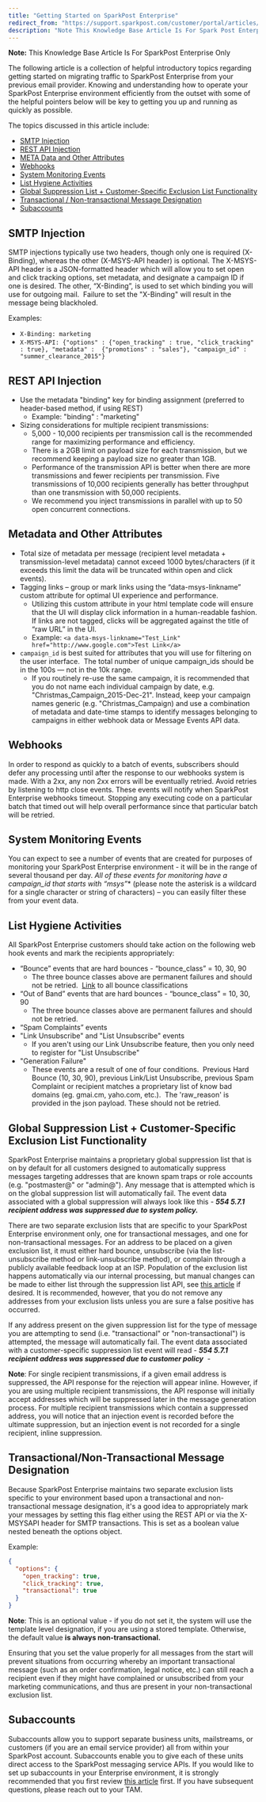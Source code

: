 ```yaml
---
title: "Getting Started on SparkPost Enterprise"
redirect_from: "https://support.sparkpost.com/customer/portal/articles/2162798-getting-started-on-sparkpost-enterprise"
description: "Note This Knowledge Base Article Is For Spark Post Enterprise Only The following article is a collection of helpful introductory topics regarding getting started on migrating traffic to Spark Post Enterprise from your previous email provider Knowing and understanding how to operate your Spark Post Enterprise environment efficiently from the..."
---
```


**Note:** This Knowledge Base Article Is For SparkPost Enterprise Only 

The following article is a collection of helpful introductory topics regarding getting started on migrating traffic to SparkPost Enterprise from your previous email provider. Knowing and understanding how to operate your SparkPost Enterprise environment efficiently from the outset with some of the helpful pointers below will be key to getting you up and running as quickly as possible.

The topics discussed in this article include:

* [SMTP Injection](#lnk-smtp-injection)
* [REST API Injection](#lnk-rest-injection)
* [META Data and Other Attributes](#lnk-metadata)
* [Webhooks](#lnk-webhooks)
* [System Monitoring Events](#lnk-monitoring)
* [List Hygiene Activities](#lnk-list-hygiene)
* [Global Suppression List + Customer-Specific Exclusion List Functionality](#lnk-suppression)
* [Transactional / Non-transactional Message Designation](#lnk-message-designation)
* [Subaccounts](#lnk-subaccounts)

## <a id="lnk-smtp-injection">SMTP Injection</a>

SMTP injections typically use two headers, though only one is required (X-Binding), whereas the other (X-MSYS-API header) is optional. The X-MSYS-API header is a JSON-formatted header which will allow you to set open and click tracking options, set metadata, and designate a campaign ID if one is desired. The other, “X-Binding”, is used to set which binding you will use for outgoing mail.  Failure to set the "X-Binding" will result in the message being blackholed.

Examples:

* `X-Binding: marketing`
* `X-MSYS-API: {"options" : {"open_tracking" : true, "click_tracking" : true}, "metadata" :  {"promotions" : "sales"}, "campaign_id" : "summer_clearance_2015"}`

## <a id="lnk-rest-injection">REST API Injection</a>

* Use the metadata "binding" key for binding assignment (preferred to header-based method, if using REST)
    * Example: "binding" : "marketing"
* Sizing considerations for multiple recipient transmissions:
    * ​5,000 - 10,000 recipients per transmission call is the recommended range for maximizing performance and efficiency.
    * There is a 2GB limit on payload size for each transmission, but we recommend keeping a payload size no greater than 1GB.
    * Performance of the transmission API is better when there are more transmissions and fewer recipients per transmission. Five transmissions of 10,000 recipients generally has better throughput than one transmission with 50,000 recipients.
    * We recommend you inject transmissions in parallel with up to 50 open concurrent connections.

## <a id="lnk-metadata">Metadata and Other Attributes</a>

* Total size of metadata per message (recipient level metadata + transmission-level metadata) cannot exceed 1000 bytes/characters (if it exceeds this limit the data will be truncated within open and click events).
* Tagging links – group or mark links using the “data-msys-linkname” custom attribute for optimal UI experience and performance.
    * Utilizing this custom attribute in your html template code will ensure that the UI will display click information in a human-readable fashion. If links are not tagged, clicks will be aggregated against the title of “raw URL” in the UI.
    * Example: `<a data-msys-linkname="Test_Link" href="http://www.google.com">Test Link</a>`
* `campaign_id` is best suited for attributes that you will use for filtering on the user interface.  The total number of unique campaign_ids should be in the 100s — not in the 10k range.
    * If you routinely re-use the same campaign, it is recommended that you do not name each individual campaign by date, e.g. "Christmas_Campaign_2015-Dec-21". Instead, keep your campaign names generic (e.g. "Christmas_Campaign) and use a combination of metadata and date-time stamps to identify messages belonging to campaigns in either webhook data or Message Events API data.

## <a id="lnk-webhooks">Webhooks</a>

In order to respond as quickly to a batch of events, subscribers should defer any processing until after the response to our webhooks system is made. With a 2xx, any non 2xx errors will be eventually retried.
Avoid retries by listening to http close events. These events will notify when SparkPost Enterprise webhooks timeout. Stopping any executing code on a particular batch that timed out will help overall performance since that particular batch will be retried.

## <a id="lnk-monitoring">System Monitoring Events</a>

You can expect to see a number of events that are created for purposes of monitoring your SparkPost Enterprise environment - it will be in the range of several thousand per day. **All of these events for monitoring have a campaign_id that starts with “msys*”** (please note the asterisk is a wildcard for a single character or string of characters) – you can easily filter these from your event data.

## <a id="lnk-list-hygiene">List Hygiene Activities</a>

All SparkPost Enterprise customers should take action on the following web hook events and mark the recipients appropriately:

* “Bounce” events that are hard bounces - “bounce_class” = 10, 30, 90​
    * The three bounce classes above are permanent failures and should not be retried.  [Link](http://support.sparkpostelite.com/customer/portal/articles/1929896) to all bounce classifications
* “Out of Band” events that are hard bounces - “bounce_class” = 10, 30, 90​
    * The three bounce classes above are permanent failures and should not be retried.
* “Spam Complaints” events
* "Link Unsubscribe" and "List Unsubscribe" events
    * If you aren't using our Link Unsubscribe feature, then you only need to register for "List Unsubscribe"
* "Generation Failure"
    * These events are a result of one of four conditions.  Previous Hard Bounce (10, 30, 90), previous Link/List Unsubscribe, previous Spam Complaint or recipient matches a proprietary list of know bad domains (eg. gmai.cm, yaho.com, etc.).  The 'raw_reason' is provided in the json payload. These should not be retried.

## <a id="lnk-suppression">Global Suppression List + Customer-Specific Exclusion List Functionality</a>

SparkPost Enterprise maintains a proprietary global suppression list that is on by default for all customers designed to automatically suppress messages targeting addresses that are known spam traps or role accounts (e.g. "postmaster@" or "admin@"). Any message that is attempted which is on the global suppression list will automatically fail. The event data associated with a global suppression will always look like this - ***554 5.7.1 recipient address was suppressed due to system policy.***

There are two separate exclusion lists that are specific to your SparkPost Enterprise environment only, one for transactional messages, and one for non-transactional messages. For an address to be placed on a given exclusion list, it must either hard bounce, unsubscribe (via the list-unsubscribe method or link-unsubscribe method), or complain through a publicly available feedback loop at an ISP. Population of the exclusion list happens automatically via our internal processing, but manual changes can be made to either list through the suppression list API, see [this article](https://www.sparkpost.com/api?_ga=1.143685045.1033930248.1481562971#/reference/suppression-list) if desired. It is recommended, however, that you do not remove any addresses from your exclusion lists unless you are sure a false positive has occurred.

If any address present on the given suppression list for the type of message you are attempting to send (i.e. "transactional" or "non-transactional") is attempted, the message will automatically fail. The event data associated with a customer-specific suppression list event will read - ***554 5.7.1 recipient address was suppressed due to customer policy***                                                                  - 

**Note**: For single recipient transmissions, if a given email address is suppressed, the API response for the rejection will appear inline. However, if you are using multiple recipient transmissions, the API response will initially accept addresses which will be suppressed later in the message generation process. For multiple recipient transmissions which contain a suppressed address, you will notice that an injection event is recorded before the ultimate suppression, but an injection event is not recorded for a single recipient, inline suppression.

## <a id="lnk-message-designation">Transactional/Non-Transactional Message Designation</a>

Because SparkPost Enterprise maintains two separate exclusion lists specific to your environment based upon a transactional and non-transactional message designation, it's a good idea to appropriately mark your messages by setting this flag either using the REST API or via the X-MSYSAPI header for SMTP transactions. This is set as a boolean value nested beneath the options object.

Example:

```json
{
  "options": {
    "open_tracking": true,
    "click_tracking": true,
    "transactional": true
  }
}
```

**Note**: This is an optional value - if you do not set it, the system will use the template level designation, if you are using a stored template. Otherwise, the default value **is always non-transactional.**

Ensuring that you set the value properly for all messages from the start will prevent situations from occurring whereby an important transactional message (such as an order confirmation, legal notice, etc.) can still reach a recipient even if they might have complained or unsubscribed from your marketing communications, and thus are present in your non-transactional exclusion list.

## <a id="lnk-subaccounts">Subaccounts</a>

Subaccounts allow you to support separate business units, mailstreams, or customers (if you are an email service provider) all from within your SparkPost account. Subaccounts enable you to give each of these units direct access to the SparkPost messaging service APIs. If you would like to set up subaccounts in your Enterprise environment, it is strongly recommended that you first review [this article](https://support.sparkpostelite.com/customer/en/portal/articles/2360320-subaccounts-in-sparkpost-and-sparkpost-elite?b_id=8730) first. If you have subsequent questions, please reach out to your TAM.